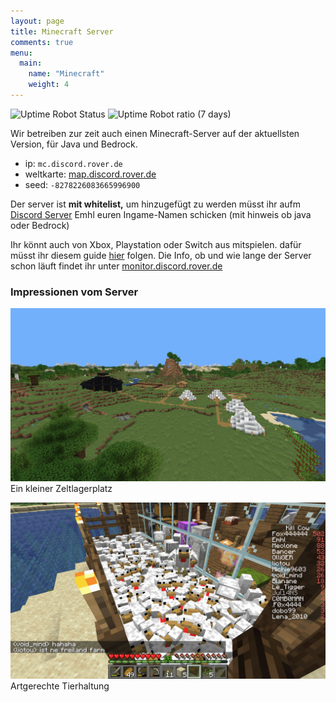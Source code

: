```yaml
---
layout: page
title: Minecraft Server
comments: true
menu:
  main:
    name: "Minecraft"
    weight: 4
---
```

![Uptime Robot Status](https://img.shields.io/uptimerobot/status/m789100833-1f06993b60e5fa76d7dc0917?label=Minecraft%20Server&style=for-the-badge)
![Uptime Robot ratio (7 days)](https://img.shields.io/uptimerobot/ratio/7/m789100833-1f06993b60e5fa76d7dc0917?style=for-the-badge)

Wir betreiben zur zeit auch einen Minecraft-Server auf der aktuellsten Version, für Java und Bedrock.
 
- ip: `mc.discord.rover.de`
- weltkarte: [map.discord.rover.de](http://map.discord.rover.de)
- seed: `-8278226083665996900`

Der server ist **mit whitelist,** um hinzugefügt zu werden müsst ihr aufm [Discord Server](invite/) Emhl euren Ingame-Namen schicken (mit hinweis ob java oder Bedrock)

Ihr könnt auch von Xbox, Playstation oder Switch aus mitspielen.
dafür müsst ihr diesem guide [hier](https://github.com/Pugmatt/BedrockConnect) folgen.
Die Info, ob und wie lange der Server schon läuft findet ihr unter [monitor.discord.rover.de](http://monitor.discord.rover.de/)


### Impressionen vom Server

![Lagerplatz](/img/Lagerplatz.png)
Ein kleiner Zeltlagerplatz

![Hühnergehege](/img/unknown.png)
Artgerechte Tierhaltung
